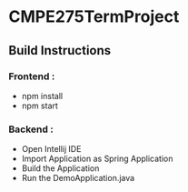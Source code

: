 # CMPE275TermProject


## Build Instructions 
### Frontend :
- npm install 
- npm start

### Backend :
- Open Intellij IDE
- Import Application as Spring Application
- Build the Application
- Run the DemoApplication.java

